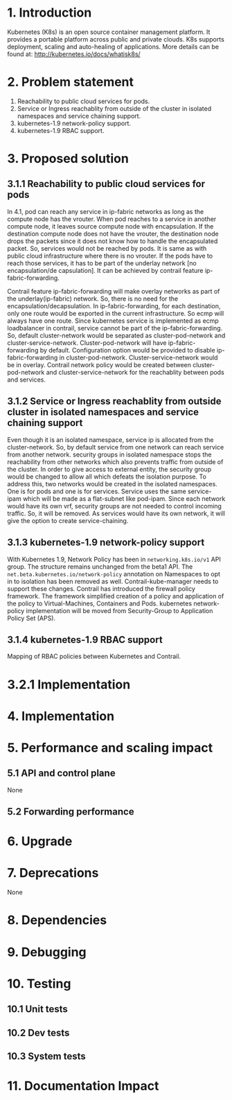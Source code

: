 # 1. Introduction
Kubernetes (K8s) is an open source container management platform. It provides a portable platform across public and private clouds. K8s supports deployment, scaling and auto-healing of applications. More details can be found at: http://kubernetes.io/docs/whatisk8s/

# 2. Problem statement
1. Reachability to public cloud services for pods.
2. Service or Ingress reachablity from outside of the cluster in isolated namespaces and service chaining support.
3. kubernetes-1.9 network-policy support.
4. kubernetes-1.9 RBAC support.

# 3. Proposed solution
## 3.1.1 Reachability to public cloud services for pods
In 4.1, pod can reach any service in ip-fabric networks as long as the compute node has the vrouter. When pod reaches to a service in another compute node, it leaves source compute node with encapsulation. If the destination compute node does not have the vrouter, the destination node drops the packets since it does not know how to handle the encapsulated packet. So, services would not be reached by pods. It is same as with public cloud infrastructure where there is no vrouter. If the pods have to reach those services, it has to be part of the underlay network [no encapsulation/de capsulation]. It can be achieved by contrail feature ip-fabric-forwarding.

Contrail feature ip-fabric-forwarding will make overlay networks as part of the underlay(ip-fabric) network. So, there is no need for the encapsulation/decapsulation. In ip-fabric-forwarding, for each destination, only one route would be exported in the current infrastructure. So ecmp will always have one route. Since kubernetes service is implemented as ecmp loadbalancer in contrail, service cannot be part of the ip-fabric-forwarding. So, default cluster-network would be separated as cluster-pod-network and cluster-service-network. Cluster-pod-network will have ip-fabric-forwarding by default. Configuration option would be provided to disable ip-fabric-forwarding in cluster-pod-network. Cluster-service-network would be in overlay. Contrail network policy would be created between cluster-pod-network and cluster-service-network for the reachablity between pods and services.

## 3.1.2 Service or Ingress reachablity from outside cluster in isolated namespaces and service chaining support
Even though it is an isolated namespace, service ip is allocated from the cluster-network. So, by default service from one network can reach service from another network. security groups in isolated namespace stops the reachability from other networks which also prevents traffic from outside of the cluster. In order to give access to external entity, the security group would be changed to allow all which defeats the isolation purpose. To address this, two networks would be created in the isolated namespaces. One is for pods and one is for services. Service uses the same service-ipam which will be made as a flat-subnet like pod-ipam. Since each network would have its own vrf, security groups are not needed to control incoming traffic. So, it will be removed.
   As services would have its own network, it will give the option to create service-chaining.

## 3.1.3 kubernetes-1.9 network-policy support
With Kubernetes 1.9, Network Policy has been in `networking.k8s.io/v1` API group. The structure remains unchanged from the beta1 API. The `net.beta.kubernetes.io/network-policy` annotation on Namespaces to opt in to isolation has been removed as well. Contrail-kube-manager needs to support these changes. Contrail has introduced the firewall policy framework. The framework simplified creation of a policy and application of the policy to Virtual-Machines, Containers and Pods. kubernetes network-policy implementation will be moved from Security-Group to Application Policy Set (APS).

## 3.1.4 kubernetes-1.9 RBAC support
Mapping of RBAC policies between Kubernetes and Contrail.

# 3.2.1 Implementation

# 4. Implementation

# 5. Performance and scaling impact

## 5.1 API and control plane
None

## 5.2 Forwarding performance

# 6. Upgrade

# 7. Deprecations
None

# 8. Dependencies

# 9. Debugging

# 10. Testing
## 10.1 Unit tests
## 10.2 Dev tests
## 10.3 System tests

# 11. Documentation Impact
